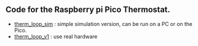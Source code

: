 ## Code for the Raspberry pi Pico Thermostat.

- [therm_loop_sim](therm_loop_sim) : simple simulation version, can be run on a PC or on the Pico.
- [therm_loop_v1](therm_loop_v1) : use real hardware
